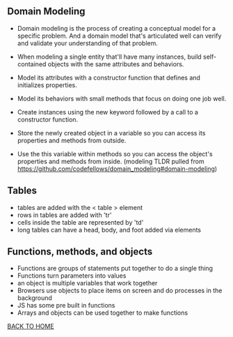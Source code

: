 ## Domain Modeling

* Domain modeling is the process of creating a conceptual model for a specific problem. And a domain  model that's articulated well can verify and validate your understanding of that problem.

* When modeling a single entity that'll have many instances, build self-contained objects with the same attributes and behaviors.
* Model its attributes with a constructor function that defines and initializes properties.
* Model its behaviors with small methods that focus on doing one job well.
* Create instances using the new keyword followed by a call to a constructor function.
* Store the newly created object in a variable so you can access its properties and methods from outside.
* Use the this variable within methods so you can access the object's properties and methods from inside.
(modeling TLDR pulled from https://github.com/codefellows/domain_modeling#domain-modeling)

## Tables

* tables are added with the < table > element
* rows in tables are added with 'tr'
* cells inside the table are represented by 'td'
* long tables can have a head, body, and foot added via elements

## Functions, methods, and objects

* Functions are groups of statements put together to do a single thing
* Functions turn parameters into values
* an object is multiple variables that work together
* Browsers use objects to place items on screen and do processes in the background
* JS has some pre built in functions
* Arrays and objects can be used together to make functions

[BACK TO HOME](https://folksmash.github.io/reading-notes/)
